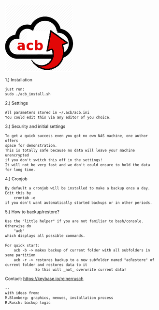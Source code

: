 
<img src="acb.png"><p>



1.) Installation

    just run:
    sudo ./acb_install.sh

2.) Settings

    All parameters stored in ~/.acb/acb.ini
    You could edit this via any editor of you choice.

3.) Security and initial settings

    To get a quick success even you got no own NAS machine, one author offers
    space for demonstration.
    This is totally safe because no data will leave your machine unencrypted
    if you don't switch this off in the settings!
    It will not be very fast and we don't could ensure to hold the data for long time.


4.) Cronjob

    By default a cronjob will be installed to make a backup once a day.
    Edit this by
        crontab -e
    if you don't want automatically started backups or in other periods.


5.) How to backup/restore?

    Use the "little helper" if you are not familiar to bash/console.
    Otherwise do
        "acb"
    which displays all possible commands.

    For quick start:
        acb -b -> makes backup of current folder with all subfolders in same partition
        acb -r -> restores backup to a new subfolder named "acRestore" of current folder and restores data to it 
                  So this will _not_ overwrite current data!


Contact:
https://keybase.io/reinerrusch

    --
    with ideas from:
    M.Blomberg: graphics, menues, installation process
    R.Rusch: backup logic

